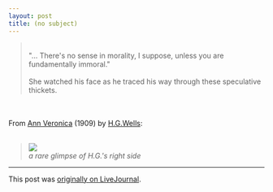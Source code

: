 ```yaml
---
layout: post
title: (no subject)
---
```


<div class="entry-item s2-entrytext"><blockquote><br/>"... There's no sense in morality, I suppose, unless you are fundamentally immoral."<br/><br/>She watched his face as he traced his way through these speculative thickets.<br/></blockquote><br/><br/>From <a href="http://www.gutenberg.org/etext/524" rel="nofollow">Ann Veronica</a> (1909) by <a href="http://en.wikipedia.org/wiki/H._G._Wells" rel="nofollow">H.G.Wells</a>:<br/><br/><blockquote><img src="http://www.marxists.org/glossary/people/w/pics/wells-hg.jpg"/><br/><i>a rare glimpse of H.G.'s right side</i></blockquote></div><p><hr></p><p>This post was <a href="http://ferkeltongs.livejournal.com/4522.html">originally on LiveJournal</a>.</p>